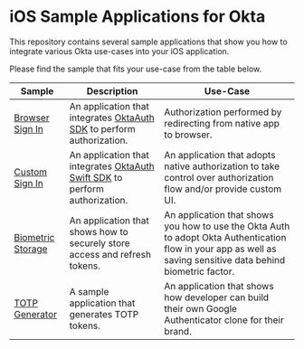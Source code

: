 # iOS Sample Applications for Okta

This repository contains several sample applications that show you how to integrate various Okta use-cases into your iOS application.

Please find the sample that fits your use-case from the table below.

| Sample | Description | Use-Case |
|--------|-------------|----------|
| [Browser Sign In](/browser-sign-in) | An application that integrates [OktaAuth SDK](https://github.com/okta/okta-sdk-appauth-ios) to perform authorization. | Authorization performed by redirecting from native app to browser. |
| [Custom Sign In](/custom-sign-in) | An application that integrates [OktaAuth Swift SDK](https://github.com/okta/okta-auth-swift) to perform authorization. | An application that adopts native authorization to take control over authorization flow and/or provide custom UI. | 
| [Biometric Storage](/browser-sign-in-and-biometric-storage) | An application that shows how to securely store access and refresh tokens. | An application that shows you how to use the Okta Auth to adopt Okta Authentication flow in your app as well as saving sensitive data behind biometric factor. | 
| [TOTP Generator](/totp-app) | A sample application that generates TOTP tokens. | An application that shows how developer can build their own Google Authenticator clone for their brand. | 
